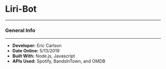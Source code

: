# Liri-Bot
---
### General Info
---
* **Developer:** Eric Carlson
* **Date Online:** 5/13/2019
* **Built With:** Node.js, Javascript
* **APIs Used:** Spotify, BandsInTown, and OMDB

 
